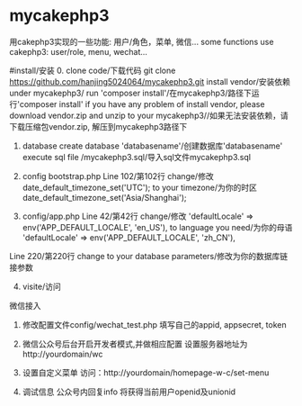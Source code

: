 # mycakephp3
用cakephp3实现的一些功能: 用户/角色，菜单, 微信...
some functions use cakephp3: user/role, menu, wechat...

#install/安装
0. 
 clone code/下载代码
  git clone https://github.com/hanjing5024064/mycakephp3.git
 install vendor/安装依赖
  under mycakephp3/ run 'composer install'/在mycakephp3/路径下运行'composer install'
 if you have any problem of install vendor, please download vendor.zip and unzip to your mycakephp3//如果无法安装依赖，请下载压缩包vendor.zip, 解压到mycakephp3路径下

1. database
 create database 'databasename'/创建数据库'databasename'
 execute sql file /mycakephp3.sql/导入sql文件mycakephp3.sql

2. config bootstrap.php
 Line 102/第102行
 change/修改
  date_default_timezone_set('UTC');
 to your timezone/为你的时区
  date_default_timezone_set('Asia/Shanghai');

3. config/app.php
 Line 42/第42行
 change/修改
  'defaultLocale' => env('APP_DEFAULT_LOCALE', 'en_US'),
 to language you need/为你的母语
  'defaultLocale' => env('APP_DEFAULT_LOCALE', 'zh_CN'),

 Line 220/第220行
 change to your database parameters/修改为你的数据库链接参数

4. visite/访问


微信接入
1. 修改配置文件config/wechat_test.php
    填写自己的appid, appsecret, token
2. 微信公众号后台开启开发者模式,并做相应配置
    设置服务器地址为http://yourdomain/wc
3. 设置自定义菜单
    访问：http://yourdomain/homepage-w-c/set-menu

4. 调试信息
    公众号内回复info
    将获得当前用户openid及unionid
